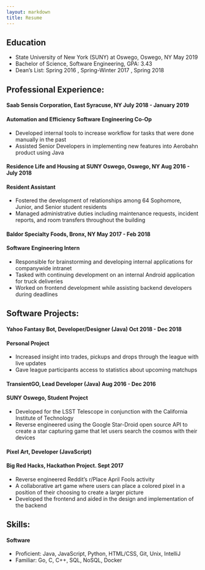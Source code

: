 ```yaml
---
layout: markdown
title: Resume
---
```


## Education
* State University of New York (SUNY) at Oswego, Oswego, NY May 2019
* Bachelor of Science, Software Engineering, GPA: 3.43
* Dean’s List: Spring 2016 , Spring-Winter 2017 , Spring 2018

## Professional Experience:

#### Saab Sensis Corporation, East Syracuse, NY July 2018 - January 2019
#### Automation and Efficiency Software Engineering Co-Op
* Developed internal tools to increase workflow for tasks that were done manually in the past
* Assisted Senior Developers in implementing new features into Aerobahn product using Java

#### Residence Life and Housing at SUNY Oswego, Oswego, NY Aug 2016 - July 2018
#### Resident Assistant
* Fostered the development of relationships among 64 Sophomore, Junior, and Senior student
residents
* Managed administrative duties including maintenance requests, incident reports, and room
transfers throughout the building

#### Baldor Specialty Foods, Bronx, NY May 2017 - Feb 2018
#### Software Engineering Intern
* Responsible for brainstorming and developing internal applications for companywide intranet
* Tasked with continuing development on an internal Android application for truck deliveries
* Worked on frontend development while assisting backend developers during deadlines

## Software Projects:

#### Yahoo Fantasy Bot, Developer/Designer (Java) Oct 2018 - Dec 2018
#### Personal Project
* Increased insight into trades, pickups and drops through the league with live updates
* Gave league participants access to statistics about upcoming matchups

#### TransientGO, Lead Developer (Java) Aug 2016 - Dec 2016
#### SUNY Oswego, Student Project
* Developed for the LSST Telescope in conjunction with the California Institute of Technology
* Reverse engineered using the Google Star-Droid open source API to create a star capturing game
that let users search the cosmos with their devices

#### Pixel Art, Developer (JavaScript)
#### Big Red Hacks, Hackathon Project. Sept 2017
* Reverse engineered Reddit’s r/Place April Fools activity
* A collaborative art game where users can place a colored pixel in a position of their choosing to
create a larger picture
* Developed the frontend and aided in the design and implementation of the backend

## Skills:

#### Software
* Proficient: Java, JavaScript, Python, HTML/CSS, Git, Unix, IntelliJ
* Familiar: Go, C, C++, SQL, NoSQL, Docker


